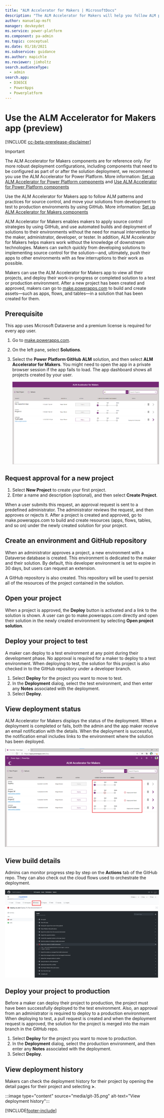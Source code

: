 ```yaml
---
title: "ALM Accelerator for Makers | MicrosoftDocs"
description: "The ALM Accelerator for Makers will help you follow ALM patterns and practices to source control and move your solutions from your development environment to test and production environments using GitHub."
author: manuelap-msft
manager: devkeydet
ms.service: power-platform
ms.component: pa-admin
ms.topic: conceptual
ms.date: 01/18/2021
ms.subservice: guidance
ms.author: mapichle
ms.reviewer: jimholtz
search.audienceType: 
  - admin
search.app: 
  - D365CE
  - PowerApps
  - Powerplatform
---
```

# Use the ALM Accelerator for Makers app (preview)

[!INCLUDE [cc-beta-prerelease-disclaimer](../../includes/cc-beta-prerelease-disclaimer.md)]

> [!IMPORTANT]
> The ALM Accelerator for Makers components are for reference only. For more robust deployment configurations, including components that need to be configured as part of or after the solution deployment, we recommend you use the ALM Accelerator for Power Platform. More information: [Set up ALM Accelerator for Power Platform components](setup-almacceleratorpowerplatform-cli.md) and [Use ALM Accelerator for Power Platform components](almacceleratorpowerplatform-components.md)

Use the ALM Accelerator for Makers app to follow ALM patterns and practices for source control, and move your solutions from development to test to production environments by using GitHub. More information: [Set up ALM Accelerator for Makers components](setup-almaccelerator.md)

ALM Accelerator for Makers enables makers to apply source control strategies by using GitHub, and use automated builds and deployment of solutions to their environments without the need for manual intervention by the maker, administrator, developer, or tester. In addition, ALM Accelerator for Makers helps makers work without the knowledge of downstream technologies. Makers can switch quickly from developing solutions to implementing source control for the solution&mdash;and, ultimately, push their apps to other environments with as few interruptions to their work as possible.

Makers can use the ALM Accelerator for Makers app to view all their projects, and deploy their work-in-progress or completed solution to a test or production environment. After a new project has been created and approved, makers can go to [make.powerapps.com](https://make.powerapps.com) to build and create assets&mdash;such as apps, flows, and tables&mdash;in a solution that has been created for them.

## Prerequisite

This app uses Microsoft Dataverse and a premium license is required for every app user.

1. Go to [make.powerapps.com](https://make.powerapps.com).
1. On the left pane, select **Solutions**.
1. Select the **Power Platform GitHub ALM** solution, and then select **ALM Accelerator for Makers**. You might need to open the app in a private browser session if the app fails to load. The app dashboard shows all projects created by your user.

   ![ALM Accelerator for Makers app.](media/git-23.png "ALM Accelerator for Makers app")

## Request approval for a new project

1. Select **New Project** to create your first project.
1. Enter a name and description (optional), and then select **Create Project**.

When a user submits this request, an approval request is sent to a predefined administrator. The administrator reviews the request, and then approves or rejects it. After a project is created and approved, go to make.powerapps.com to build and create resources (apps, flows, tables, and so on) under the newly created solution for your project.

## Create an environment and GitHub repository

When an administrator approves a project, a new environment with a Dataverse database is created. This environment is dedicated to the maker and their solution. By default, this developer environment is set to expire in 30 days, but users can request an extension.

A GitHub repository is also created. This repository will be used to persist all of the resources of the project contained in the solution.

## Open your project

When a project is approved, the **Deploy** button is activated and a link to the solution is shown. A user can go to make.powerapps.com directly and open their solution in the newly created environment by selecting **Open project solution**.

## Deploy your project to test

A maker can deploy to a test environment at any point during their development phase. No approval is required for a maker to deploy to a test environment. When deploying to test, the solution for this project is also checked in to the GitHub repository under a developer branch.

1. Select **Deploy** for the project you want to move to test.
1. In the **Deployment** dialog, select the test environment, and then enter any **Notes** associated with the deployment.
1. Select **Deploy**.

## View deployment status

ALM Accelerator for Makers displays the status of the deployment. When a deployment is completed or fails, both the admin and the app maker receive an email notification with the details. When the deployment is successful, the notification email includes links to the environment where the solution has been deployed.  

![View deployment status in ALM Accelerator for Makers.](media/git-32.png "View deployment status in ALM Accelerator for Makers")

## View build details

Admins can monitor progress step by step on the **Actions** tab of the GitHub repo. They can also check out the cloud flows used to orchestrate the deployment.

![View build details in Github.](media/git-33.png "View build details in Github")

## Deploy your project to production

Before a maker can deploy their project to production, the project must have been successfully deployed to the test environment. Also, an approval from an administrator is required to deploy to a production environment. When deploying to test, a pull request is created and when the deployment request is approved, the solution for the project is merged into the main branch in the GitHub repo.

1. Select **Deploy** for the project you want to move to production.
1. In the **Deployment** dialog, select the production environment, and then enter any **Notes** associated with the deployment.
1. Select **Deploy**.

## View deployment history

Makers can check the deployment history for their project by opening the detail pages for their project and selecting **>**.

:::image type="content" source="media/git-35.png" alt-text="View deployment history":::


[!INCLUDE[footer-include](../../includes/footer-banner.md)]
